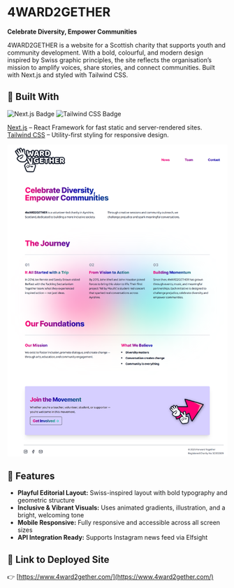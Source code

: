 # 4WARD2GETHER

**Celebrate Diversity, Empower Communities**

4WARD2GETHER is a website for a Scottish charity that supports youth and community development. With a bold, colourful, and modern design inspired by Swiss graphic principles, the site reflects the organisation’s mission to amplify voices, share stories, and connect communities. Built with Next.js and styled with Tailwind CSS.

## 🧱 Built With

<div>
  <img src="https://img.shields.io/badge/Next.js-000000?style=for-the-badge&logo=nextdotjs&logoColor=white" alt="Next.js Badge"/>
  <img src="https://img.shields.io/badge/Tailwind_CSS-38B2AC?style=for-the-badge&logo=tailwind-css&logoColor=white" alt="Tailwind CSS Badge"/>
</div>

[Next.js](https://nextjs.org/) – React Framework for fast static and server-rendered sites.
[Tailwind CSS](https://tailwindcss.com/) – Utility-first styling for responsive design.

<p align="center">
  <img src="./public/assets/images/4W2G-screenshot.png" width="1000" height="auto" title="Screenshot of 4WARD2GETHER">
</p>

## 🚀 Features

* **Playful Editorial Layout:** Swiss-inspired layout with bold typography and geometric structure
* **Inclusive & Vibrant Visuals:** Uses animated gradients, illustration, and a bright, welcoming tone
* **Mobile Responsive:** Fully responsive and accessible across all screen sizes
* **API Integration Ready:** Supports Instagram news feed via Elfsight

## 🔗 Link to Deployed Site

👉 [https://www.4ward2gether.com/](https://www.4ward2gether.com/)